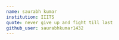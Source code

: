 ```yaml
---
name: saurabh kumar
institution: IIITS
quote: never give up and fight till last
github_user: saurabhkumar1432
---
```

